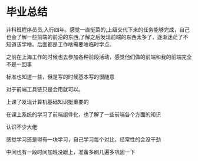 # 毕业总结

非科班程序员员,入行四年。感觉一直挺菜的,上级交代下来的任务能够完成，自己也会了解一些前端的前沿的东西,了解之后发现前端的东西太多了，逐渐迷茫了不知道该学啥。后面都是工作啥需要啥临时学点。

之前在上海工作的时候也去参加各种前段活动，感觉他们做的前端和我的前端完全不是一回事

标准也知道一些，但是写的时候基本写的很随意

对于前端工具链只是会用就可以。

上课了发现计算机基础知识挺重要的

在课上系统的学习了前端组件化，也了解了一些前端各个方面的知识

认识不少大佬

感觉学习还是得有一块学习，自己学习每个对比，经常性的会没干劲

中间也有一段时间加班没跟上，准备多刷几遍多巩固一下